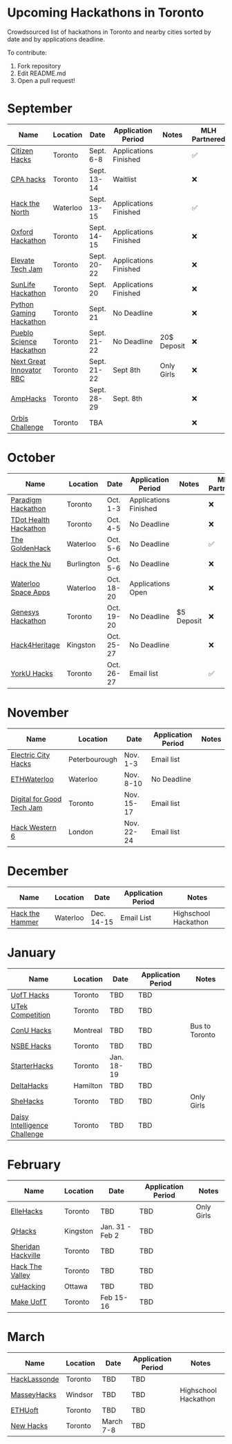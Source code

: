 # Upcoming Hackathons in Toronto
Crowdsourced list of hackathons in Toronto and nearby cities sorted by date and by applications deadline.

To contribute:
 1. Fork repository
 2. Edit README.md
 3. Open a pull request!



 
# September
 
 | Name  |  Location | Date | Application Period |  Notes | MLH Partnered |
 |---|---|---|---|---|---|
 | [Citizen Hacks](https://www.citizenhacks.com/)  | Toronto | Sept. 6-8 | Applications Finished |   | :white_check_mark: |
 | [CPA hacks](https://www.cpacanada.ca/en/career-and-professional-development/conferences/2019/september/2019-cpa-hacks-data-driven-financial-analysis)  |  Toronto | Sept. 13-14  |  Waitlist |   | :x: |
 | [Hack the North](https://hackthenorth.com/)  |  Waterloo | Sept. 13-15  |  Applications Finished |   | :white_check_mark: |
 | [Oxford Hackathon](https://www.hackworks.com/en/OxfordHackathonToronto)  |  Toronto | Sept. 14-15  |  Applications Finished |   | :x: |
 | [Elevate Tech Jam](http://elevate.ca/events/tech-jam/)  |  Toronto | Sept. 20-22  |  Applications Finished |   | :x: |
 | [SunLife Hackathon](https://www.eventbrite.ca/e/sun-life-data-and-analytics-hackathon-tickets-64624039241?aff=ebdssbdestsearch)  |  Toronto | Sept. 20  |  Applications Finished |   | :x: |
 | [Python Gaming Hackathon](https://www.eventbrite.ca/e/python-gaming-hackathon-tickets-69231301687?aff=ebdssbdestsearch)  |  Toronto | Sept. 21  |  No Deadline |  | :x: |
| [Pueblo Science Hackathon](http://puebloscience.org/hackathon/)  |  Toronto | Sept. 21-22  |  No Deadline | 20$ Deposit  | :x: |
 | [Next Great Innovator RBC](https://jobs.rbc.com/ca/en/next-great-innovator-hackathon)  |  Toronto | Sept. 21-22  |  Sept 8th | Only Girls  | :x: |
 | [AmpHacks](https://jobs.rbc.com/ca/en/job/192773?locale=en_US)  |  Toronto | Sept. 28-29  |  Sept. 8th |  | :x: |
 | [Orbis Challenge](https://www.orbischallenge.com)  |  Toronto | TBA  |  |  | :x: |


 
# October 
 
 | Name  |  Location | Date | Application Period |  Notes | MLH Partnered |
 |---|---|---|---|---|---|
 | [Paradigm Hackathon](https://www.hackworks.com/en/paradigmx2019)  | Toronto | Oct. 1-3 | Applications Finished |   | :x: |
 | [TDot Health Hackathon]( https://www.tdothealthhack.com)  | Toronto | Oct. 4-5 | No Deadline |   | :x: |
 | [The GoldenHack](https://www.thegoldenhack.ca/)  | Waterloo | Oct. 5-6 | No Deadline |   | :white_check_mark: |
 | [Hack the Nu](https://www.nuvonetwork.com/hack-the-nu)  | Burlington | Oct. 5-6 | No Deadline |   | :x: |
 | [Waterloo Space Apps](https://2019.spaceappschallenge.org/locations/kitchener-waterloo-canada)  | Waterloo | Oct. 18-20 | Applications Open |   | :x: |
 | [Genesys Hackathon](https://www.eventbrite.ca/e/genesys-hackathon-prizes-ms-surface-go-osmo-pocket-airpods-focals-by-north-tickets-62890236390?aff=ebdssbdestsearch)  | Toronto | Oct. 19-20 | No Deadline |  $5 Deposit | :x: |
 | [Hack4Heritage](https://www.hack4heritage.com)  | Kingston | Oct. 25-27 | No Deadline |   | :x: |
 | [YorkU Hacks](https://yorkuhacks.com/)  | Toronto | Oct. 26-27 | Email list |   | :white_check_mark: |
 
# November

 | Name  |  Location | Date | Application Period |  Notes |
 |---|---|---|---|---|
 | [Electric City Hacks](https://echacks.dev/)  | Peterbourough | Nov. 1-3 | Email list |   |
 | [ETHWaterloo](https://ethwaterloo.com/)  | Waterloo | Nov. 8-10 | No Deadline |   |
 | [Digital for Good Tech Jam](https://www.digitalforgood.com/)  | Toronto | Nov. 15-17 | Email list |   |
 | [Hack Western 6](https://hackwestern.com/)  | London | Nov. 22-24 | Email list |   |
 
# December
 | Name  |  Location | Date | Application Period |  Notes |
 |---|---|---|---|---|
 | [Hack the Hammer](https://hackthehammer.com/)  | Waterloo | Dec. 14-15 | Email List |  Highschool Hackathon |


 
# January

 | Name  |  Location | Date | Application Period |  Notes |
 |---|---|---|---|---|
 | [UofT Hacks](https://uofthacks.com/)  | Toronto | TBD | TBD |   |
 | [UTek Competition](https://utek.skule.ca)  | Toronto | TBD | TBD |   |
 | [ConU Hacks](https://conuhacks.io)  | Montreal | TBD | TBD | Bus to Toronto |
 | [NSBE Hacks](http://www.nsbehacksuoft.ca)  | Toronto | TBD | TBD |   |
 | [StarterHacks](https://www.starterhacks.ca)  | Toronto | Jan. 18-19 | TBD |   |
 | [DeltaHacks](https://www.deltahacks.com/) | Hamilton | TBD | TBD |   |
 | [SheHacks](https://shehacks.ca) | Toronto | TBD | TBD |  Only Girls  |
 | [Daisy Intelligence Challenge](http://info.daisyintelligence.com/hackathon) | Toronto | TBD | TBD |   |



 

# February

 | Name  |  Location | Date | Application Period |  Notes |
 |---|---|---|---|---|
 | [ElleHacks](https://ellehacks.com/) | Toronto | TBD | TBD | Only Girls   |
 | [QHacks](https://qhacks.io/)  | Kingston | Jan. 31 - Feb 2 | TBD |   |
 | [Sheridan Hackville]( https://www.hackville.io/)  | Toronto | TBD | TBD |   |
 | [Hack The Valley]()  |Toronto | TBD | TBD |   |
 | [cuHacking](https://cuhacking.com/)  | Ottawa | TBD | TBD |   |
 | [Make UofT](https://ieee.utoronto.ca/makeuoft/)  | Toronto | Feb 15-16 | TBD |   |


# March

 | Name  |  Location | Date | Application Period |  Notes |
 |---|---|---|---|---|
 | [HackLassonde](http://hacklassonde.ca/)  | Toronto | TBD | TBD |   |
 | [MasseyHacks](https://masseyhacks.ca/)  | Windsor | TBD | TBD |  Highschool Hackathon |
 | [ETHUoft](https://www.ethuoft.ca)  | Toronto | TBD | TBD |  |
 | [New Hacks](https://ieee.utoronto.ca/#/)  | Toronto | March 7-8 | TBD |  |



 



